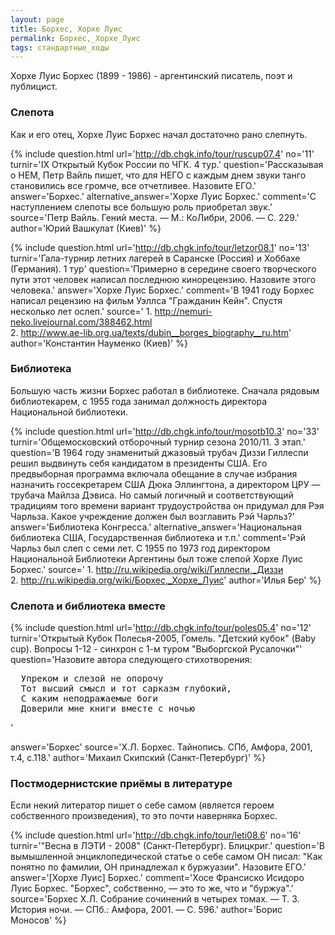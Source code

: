 ```yaml
---
layout: page
title: Борхес, Хорхе Луис
permalink: Борхес,_Хорхе_Луис
tags: стандартные_ходы
---
```

Хорхе Луис Борхес (1899 - 1986) - аргентинский писатель, поэт и публицист.

### Слепота 

Как и его отец, Хорхе Луис Борхес начал достаточно рано слепнуть.

{% include question.html
url='http://db.chgk.info/tour/ruscup07.4'
no='11'
turnir='IX Открытый Кубок России по ЧГК. 4 тур.'
question='Рассказывая о НЕМ, Петр Вайль пишет, что для НЕГО с каждым днем звуки танго становились все громче, все отчетливее. Назовите ЕГО.'
answer='Борхес.'
alternative_answer='Хорхе Луис Борхес.'
comment='С наступлением слепоты все большую роль приобретал звук.'
source='Петр Вайль. Гений места. — М.: КоЛибри, 2006. — С. 229.'
author='Юрий Вашкулат (Киев)'
 %}

{% include question.html
url='http://db.chgk.info/tour/letzor08.1'
no='13'
turnir='Гала-турнир летних лагерей в Саранске (Россия) и Хоббахе (Германия). 1 тур'
question='Примерно в середине своего творческого пути этот человек написал последнюю кинорецензию. Назовите этого человека.'
answer='Хорхе Луис Борхес.'
comment='В 1941 году Борхес написал рецензию на фильм Уэллса "Гражданин Кейн". Спустя несколько лет ослеп.'
source=' 1. http://nemuri-neko.livejournal.com/388462.html
<br>  2. http://www.ae-lib.org.ua/texts/dubin__borges_biography__ru.htm'
author='Константин Науменко (Киев)'
 %}

### Библиотека 

Большую часть жизни Борхес работал в библиотеке. Сначала рядовым библиотекарем, с 1955 года занимал должность директора Национальной библиотеки.

{% include question.html
url='http://db.chgk.info/tour/mosotb10.3'
no='33'
turnir='Общемосковский отборочный турнир сезона 2010/11. 3 этап.'
question='В 1964 году знаменитый джазовый трубач Диззи Гиллеспи решил выдвинуть себя кандидатом в президенты США. Его предвыборная программа включала обещание в случае избрания назначить госсекретарем США Дюка Эллингтона, а директором ЦРУ — трубача Майлза Дэвиса. Но самый логичный и соответствующий традициям того времени вариант трудоустройства он придумал для Рэя Чарльза. Какое учреждение должен был возглавить Рэй Чарльз?'
answer='Библиотека Конгресса.'
alternative_answer='Национальная библиотека США, Государственная библиотека и т.п.'
comment='Рэй Чарльз был слеп с семи лет. С 1955 по 1973 год директором Национальной Библиотеки Аргентины был тоже слепой Хорхе Луис Борхес.'
source=' 1. http://ru.wikipedia.org/wiki/Гиллеспи,_Диззи
<br>  2. http://ru.wikipedia.org/wiki/Борхес,_Хорхе_Луис'
author='Илья Бер'
 %}

### Слепота и библиотека вместе 
{% include question.html
url='http://db.chgk.info/tour/poles05.4'
no='12'
turnir='Открытый Кубок Полесья-2005, Гомель. "Детский кубок" (Baby cup). Вопросы 1-12 - синхрон с 1-м туром "Выборгской Русалочки"'
question='Назовите автора следующего стихотворения: 
<pre>
  Упреком и слезой не опорочу
  Тот высший смысл и тот сарказм глубокий,
  С каким неподражаемые боги
  Доверили мне книги вместе с ночью</pre>'
answer='Борхес'
source='Х.Л. Борхес. Тайнопись. СПб, Амфора, 2001, т.4, c.118.'
author='Михаил Скипский (Санкт-Петербург)'
%}

### Постмодернистские приёмы в литературе 

Если некий литератор пишет о себе самом (является героем собственного произведения), то это почти наверняка Борхес.

{% include question.html
url='http://db.chgk.info/tour/leti08.6'
no='16'
turnir='"Весна в ЛЭТИ - 2008" (Санкт-Петербург). Блицкриг.'
question='В вымышленной энциклопедической статье о себе самом ОН писал: "Как понятно по фамилии, ОН принадлежал к буржуазии". Назовите ЕГО.'
answer='[Хорхе Луис] Борхес.'
comment='Хосе Франсиско Исидоро Луис Борхес. "Борхес", собственно, — это то же, что и "буржуа".'
source='Борхес Х.Л. Собрание сочинений в четырех томах. — Т. 3. История ночи. — СПб.: Амфора, 2001. — С. 596.'
author='Борис Моносов'
 %}

